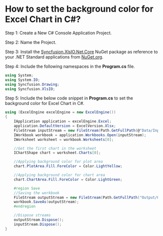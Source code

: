 # How to set the background color for Excel Chart in C#?

Step 1: Create a New C# Console Application Project.

Step 2: Name the Project.

Step 3: Install the [Syncfusion.XlsIO.Net.Core](https://www.nuget.org/packages/Syncfusion.XlsIO.Net.Core) NuGet package as reference to your .NET Standard applications from [NuGet.org](https://www.nuget.org).

Step 4: Include the following namespaces in the **Program.cs** file.

```csharp
using System;
using System.IO;
using Syncfusion.Drawing;
using Syncfusion.XlsIO;
```

Step 5: Include the below code snippet in **Program.cs** to set the background color for Excel Chart in C#.
```csharp
using (ExcelEngine excelEngine = new ExcelEngine())
{
    IApplication application = excelEngine.Excel;
    application.DefaultVersion = ExcelVersion.Xlsx;
    FileStream inputStream = new FileStream(Path.GetFullPath(@"Data/InputTemplate.xlsx"), FileMode.Open, FileAccess.Read);
    IWorkbook workbook = application.Workbooks.Open(inputStream);
    IWorksheet worksheet = workbook.Worksheets[0];

    //Get the first chart in the worksheet
    IChartShape chart = worksheet.Charts[0];

    //Applying background color for plot area
    chart.PlotArea.Fill.ForeColor = Color.LightYellow;

    //Applying background color for chart area
    chart.ChartArea.Fill.ForeColor = Color.LightGreen;

    #region Save
    //Saving the workbook
    FileStream outputStream = new FileStream(Path.GetFullPath("Output/Output.xlsx"), FileMode.Create, FileAccess.Write);
    workbook.SaveAs(outputStream);
    #endregion

    //Dispose streams
    outputStream.Dispose();
    inputStream.Dispose();
}
```